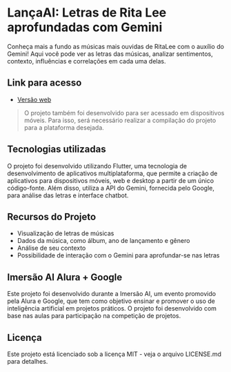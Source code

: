 # LançaAI: Letras de Rita Lee aprofundadas com Gemini

Conheça mais a fundo as músicas mais ouvidas de RitaLee com o auxílio do Gemini! Aqui você pode ver as letras das músicas, analizar sentimentos, contexto, influências e correlações em cada uma delas.

## Link para acesso

- [Versão web](https://vicenteparmi.github.io/lancaaiweb/)

> O projeto também foi desenvolvido para ser acessado em dispositivos móveis. Para isso, será necessário realizar a compilação do projeto para a plataforma desejada.

## Tecnologias utilizadas

O projeto foi desenvolvido utilizando Flutter, uma tecnologia de desenvolvimento de aplicativos multiplataforma, que permite a criação de aplicativos para dispositivos móveis, web e desktop a partir de um único código-fonte. Além disso, utiliza a API do Gemini, fornecida pelo Google, para análise das letras e interface chatbot.

## Recursos do Projeto

- Visualização de letras de músicas
- Dados da música, como álbum, ano de lançamento e gênero
- Análise de seu contexto
- Possibilidade de interação com o Gemini para aprofundar-se nas letras

## Imersão AI Alura + Google

Este projeto foi desenvolvido durante a Imersão AI, um evento promovido pela Alura e Google, que tem como objetivo ensinar e promover o uso de inteligência artificial em projetos práticos. O projeto foi desenvolvido com base nas aulas para participação na competição de projetos.

## Licença

Este projeto está licenciado sob a licença MIT - veja o arquivo LICENSE.md para detalhes.

